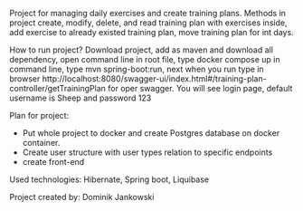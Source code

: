 Project for managing daily exercises and create training plans.
Methods in project create, modify, delete, and read training plan with exercises inside,
add exercise to already existed training plan, move training plan for int days.

How to run project? Download project, add as maven and download all dependency, open command line in root file, type docker compose up in command line, type mvn spring-boot:run, next  when you run type in browser http://localhost:8080/swagger-ui/index.html#/training-plan-controller/getTrainingPlan for oper swagger. You will see login page, default username is Sheep and password 123

Plan for project: 
- Put whole project to docker and create Postgres database on docker container. 
- Create user structure with user types relation to specific endpoints
- create front-end

Used technologies:
Hibernate, Spring boot, Liquibase

Project created by: 
Dominik Jankowski
